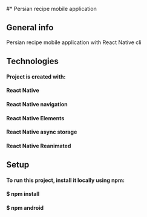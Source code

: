 #* Persian recipe mobile application
## General info
Persian recipe mobile application with React Native cli
## Technologies
#### Project is created with:
#### React Native
#### React Native navigation
#### React Native Elements
#### React Native async storage
#### React Native Reanimated
## Setup
#### To run this project, install it locally using npm:
#### $ npm install
#### $ npm android
